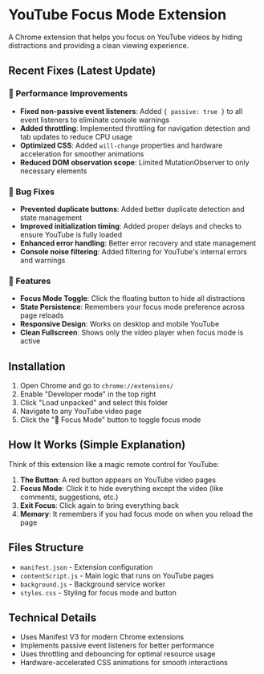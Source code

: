 # YouTube Focus Mode Extension

A Chrome extension that helps you focus on YouTube videos by hiding distractions and providing a clean viewing experience.

## Recent Fixes (Latest Update)

### 🔧 Performance Improvements
- **Fixed non-passive event listeners**: Added `{ passive: true }` to all event listeners to eliminate console warnings
- **Added throttling**: Implemented throttling for navigation detection and tab updates to reduce CPU usage
- **Optimized CSS**: Added `will-change` properties and hardware acceleration for smoother animations
- **Reduced DOM observation scope**: Limited MutationObserver to only necessary elements

### 🐛 Bug Fixes
- **Prevented duplicate buttons**: Added better duplicate detection and state management
- **Improved initialization timing**: Added proper delays and checks to ensure YouTube is fully loaded
- **Enhanced error handling**: Better error recovery and state management
- **Console noise filtering**: Added filtering for YouTube's internal errors and warnings

### 🚀 Features
- **Focus Mode Toggle**: Click the floating button to hide all distractions
- **State Persistence**: Remembers your focus mode preference across page reloads
- **Responsive Design**: Works on desktop and mobile YouTube
- **Clean Fullscreen**: Shows only the video player when focus mode is active

## Installation

1. Open Chrome and go to `chrome://extensions/`
2. Enable "Developer mode" in the top right
3. Click "Load unpacked" and select this folder
4. Navigate to any YouTube video page
5. Click the "🎯 Focus Mode" button to toggle focus mode

## How It Works (Simple Explanation)

Think of this extension like a magic remote control for YouTube:

1. **The Button**: A red button appears on YouTube video pages
2. **Focus Mode**: Click it to hide everything except the video (like comments, suggestions, etc.)
3. **Exit Focus**: Click again to bring everything back
4. **Memory**: It remembers if you had focus mode on when you reload the page

## Files Structure

- `manifest.json` - Extension configuration
- `contentScript.js` - Main logic that runs on YouTube pages
- `background.js` - Background service worker
- `styles.css` - Styling for focus mode and button

## Technical Details

- Uses Manifest V3 for modern Chrome extensions
- Implements passive event listeners for better performance
- Uses throttling and debouncing for optimal resource usage
- Hardware-accelerated CSS animations for smooth interactions
